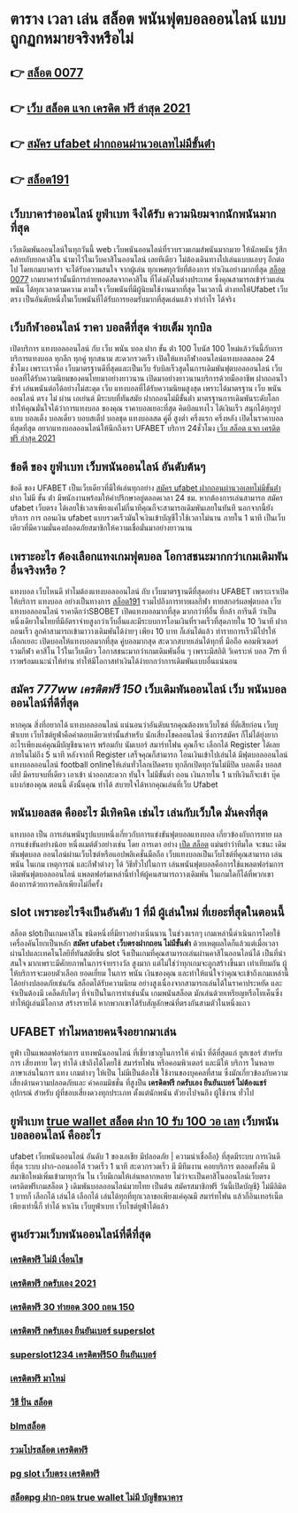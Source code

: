 # ตาราง เวลา เล่น สล็อต  พนันฟุตบอลออนไลน์ แบบถูกฏกหมายจริงหรือไม่ 

## 👉 [สล็อต 0077](https://www.ufaeat.com/ufabet-master-login/)
## 👉 [เว็บ สล็อต แจก เครดิต ฟรี ล่าสุด 2021](https://www.ufaeat.com/regis-ufabet-master-free/)
## 👉 [สมัคร ufabet ฝากถอนผ่านวอเลทไม่มีขั้นต่ํา](https://www.ufaeat.com/ufabet-master-login/)
## 👉 [สล็อต191](https://www.ufaeat.com/)

## เว็บบาคาร่าออนไลน์  ยูฟ่าเบท จึงได้รับ ความนิยมจากนักพนันมากที่สุด

 เว็บเดิมพันออนไลน์ในทุกวันนี้  web เว็บพนันออนไลน์ที่รวบรวมเกมส์พนันมากมาย  ให้นักพนัน รู้สึก คล้ายกับยกคาสิโน  นำมาไว้ในเว็บคาสิโนออนไลน์ เลยทีเดียว ไม่ต้องเดินทางไปเล่นแบบแอบๆ อีกต่อไป โดยเกมบาคาร่า จะได้รับความสนใจ  จากผู้เล่น  ทุกเพศทุกวัยที่ต้องการ ทำเงินอย่างมากที่สุด [สล็อต 0077](https://www.ufaeat.com/regis-ufabet-master-free/) เกมบาคาร่านั้นมีการถ่ายทอดสดจากคาสิโน ที่โด่งดังในต่างประเทศ ซึ่งคุณสามารถเข้าร่วมเล่นพนัน ได้ทุกเวลาตามความ ตามใจ  เว็บพนันที่มีผู้นิยมใช้งานมากที่สุด ในเวลานี้  ต่างยกให้Ufabet เว็บตรง  เป็นอันดับหนึ่งในเว็บพนันที่ได้รับการยอมรับมากที่สุดเล่นแล้ว ทำกำไร ได้จริง 


##  เว็บกีฬาออนไลน์ ราคา บอลดีที่สุด  จ่ายเต็ม ทุกบิล

เปิดบริการ แทงบอลออนไลน์ กับ เว็บ พนัน บอล ฝาก ขั้น ต่ํา 100 โบนัส 100
ใหม่แล้ววันนี้กับการบริการแทงบอล ทุกลีก ทุกคู่ ทุกสนาม สะดวกรวดเร็ว  เปิดให้แทงกีฬาออนไลน์แทงบอลตลอด 24 ชั่วโมง เพราะเราคือ เว็บมาตรฐานดีที่สุดและเป็นเว็บ รับบิลเร็วสุดในการเดิมพันฟุตบอลออนไลน์ เว็บบอลที่ได้รับความนิยมของคนไทยมาอย่างยาวนาน เปิดมาอย่างยาวนานบริการด้วยมืออาชีพ ฝากถอนไว ชัวร์ เล่นพนันต่อได้อย่างไม่สะดุด เว็บ แทงบอลที่ได้รับความนิยมสูงสุด เพราะได้มาตรฐาน เว็บ พนัน ออนไลน์ ตรง ไม่ ผ่าน เอเย่นต์ มีระบบที่ทันสมัย ฝากถอนไม่มีขั้นต่ํา มาตรฐานการเดิมพันระดับโลก ทำให้คุณมั่นใจได้ว่าการแทงบอล ของคุณ ราคาบอลเยอะที่สุด  คิดบิลแทงไว ได้เงินเร็ว  สนุกได้ทุกรูปแบบ บอลเต็ง บอลเดี่ยว บอบสเต็ป บอลชุด แทงบอลสด คู่คี่ สูงต่ำ ครึ่งแรก ครึ่งหลัง เปิดในราคาบอลที่สุดที่สุด อยากแทงบอลออนไลน์ให้นึกถึงเรา UFABET บริการ 24ชั่วโมง 
 [เว็บ สล็อต แจก เครดิต ฟรี ล่าสุด 2021](https://www.ufaeat.com/ufabet-master-login/)

## ข้อดี ของ ยูฟ่าเบท เว็บพนันออนไลน์  อันดับต้นๆ 

ข้อดี ของ UFABET เป็นเว็บเดียวที่มีให้เล่นทุกอย่าง  [สมัคร ufabet ฝากถอนผ่านวอเลทไม่มีขั้นต่ํา](https://www.ufaeat.com/) ฝาก ไม่มี ขั้น ต่ํา  มีพนักงานพร้อมให้คำปรึกษาอยู่ตลอดเวลา 24 ชม. หากต้องการเล่นสามารถ  สมัคร ufabet เว็บตรง  ได้เลยใช้เวลาเพียงแค่ไม่กี่นาทีคุณก็จะสามารถเดิมพันเลยในทันที นอกจากนี้ยังบริการ   การ ถอนเงิน ufabet แบบรวดเร็วมันใจเงินเข้าบัญชีไวใช้เวลาไม่นาน ภายใน 1 นาที เป็นเว็บเดียวที่มีความมั่นคงปลอดภัยสมาชิกให้ความเชื่อมั่นมาอย่างยาวนาน


##  เพราะอะไร ต้องเลือกแทงเกมฟุตบอล โอกาสชนะมากกว่าเกมเดิมพันอื่นจริงหรือ ?

แทงบอล เว็บไหนดี ทำไมต้องแทงบอลออนไลน์ กับ  เว็บมาตรฐานดีที่สุดอย่าง UFABET เพราะเราเปิดให้บริการ แทงบอล อย่างเป็นทางการ [สล็อต191](https://www.ufaeat.com/credit-free-50/) รวมไปถึงการทายผลกีฬา ทายสกอร์ผลฟุตบอล เว็บแทงบอลออนไลน์ ราคาดีกว่าSBOBET เปิดแทงบอลมากที่สุด มากกว่าที่อื่น ที่กล้า การีนตี ว่าเป็นหนึ่งเดียวในไทยที่มีอัตราจ่ายสูงกว่าเว็บอื่นและมีระบบการโอนเงินที่รวดเร็วที่สุดภายใน 10 วินาที ฝากถอนเร็ว ลูกค้าสามารถเข้ามาวางเดิมพันได้ง่ายๆ เพียง 10 บาท ก็เล่นได้แล้ว ทำรายการเร็วมีโปรให้เลือกเยอะ เปิดบอลให้แทงบอลมากที่สุด คู่บอลมากสุด  สะดวกสบายเล่นได้ทุกที่ มือถือ คอมพิวเตอร์ รวมกีฬา คาสิโน ไว้ในเว็บเดียว โอกาสชนะมากว่าเกมเดิมพันอื่น ๆ เพราะมีสถิติ  วิเคราะห์ บอล 7m ที่เราพร้อมแนะนำให้ท่าน ทำให้มีโอกาสทำเงินได้ง่ายกกว่าการเดิมพันแบบอื่นแน่นอน


## สมัคร ***777ww เครดิตฟรี 150*** เว็บเดิมพันออนไลน์ เว็บ พนันบอลออนไลน์ที่ดีที่สุด 

หากคุณ สิ่งที่อยากได้ แทงบอลออนไลน์ แน่นอนว่าอันดับแรกคุณต้องหาเว็บไซต์ ที่ดีเสียก่อน  เว็บยูฟ่าเบท เว็บไซต์ยูฟ่าคือคำตอบเดียวเท่านั้นสำหรับ นักเสี่ยงโชคออนไลน์ ซึ่งการสมัคร ก็ไม่ได้ยุ่งยากอะไรเพียงแค่คุณมีบัญชีธนาคาร พร้อมกับ นัมเบอร์ สมาร์ทโฟน คุณก็จะ เลือกได้  Register ได้เลยภายในไม่ถึง 5 นาที หลังจากที่ Register เสร็จคุณก็สามารถ  โอนเงินเข้าไปเล่นได้ มีฟุตบอลออนไลน์ แทงบอลออนไลน์ football onlineให้เล่นทั่วโลกเปิดครบ ทุกลีกเปิดทุกวันไม่มีปิด  บอลเต็ง บอลสเต็ป มีครบจบที่เดียว   เอาเข้า  นำออกสะดวก ทันใจ ไม่มีขั้นต่ำ ถอน เงินภายใน 1 นาทีเงินก็จะเข้า บุ๊คแบงก์ของคุณ ตอนนี้ ดังนั้นคุณ ทำได้ สบายใจได้หากคุณเล่นที่เว็บ Ufabet 

##  พนันบอลสด คืออะไร มีเทิคนิค เช่นไร เล่นกับเว็บใด  มั่นคงที่สุด 

แทงบอล เป็น การเล่นพนันรูปแบบหนึ่งเกี่ยวกับการแข่งขันฟุตบอลแทงบอล เกี่ยวข้องกับการทาย ผลการแข่งขันอย่างน้อย หนึ่งแมต์ตัวอย่างเช่น โดย การเดา อย่าง [เป็ด สล็อต](https://www.ufaeat.com/) แม่นยำว่าทีมใด จะชนะ เดิมพันฟุตบอล ออนไลน์ผ่านเว็บไซต์หรือแอปพลิเคชั่นมือถือ เว็บแทงบอลเป็นเว็บไซต์ที่คุณสามารถ เล่นพนัน ในเกม เหตุการณ์ และกีฬาต่างๆ ได้ วิธีทั่วไปในการ เล่นพนันฟุตบอลคือการใช้แพลตฟอร์มการ เดิมพันฟุตบอลออนไลน์ แพลตฟอร์มเหล่านี้ทำให้ผู้คนสามารถวางเดิมพัน ในเกมใดก็ได้ที่พวกเขาต้องการด้วยการคลิกเพียงไม่กี่ครั้ง 

##  slot  เพราะอะไรจึงเป็นอันดับ 1  ที่มี ผู้เล่นใหม่ ที่เยอะที่สุดในตอนนี้

 สล็อต slotเป็นเกมคาสิโน ชนิดหนึ่งที่มียาวอย่างเนิ่นนาน ในช่วงแรกๆ เกมเหล่านี้ดำเนินการโดยใช้เครื่องคันโยกเป็นหลัก **สมัคร ufabet เว็บตรงฝากถอน ไม่มีขั้นต่ำ** ด้วยเหตุผลใดก็แล้วแต่เมื่อเวลาผ่านไปและเทคโนโลยีที่ทันสมัยขึ้น  slot จึงเป็นเกมที่คุณสามารถเล่นผ่านคาสิโนออนไลน์ได้ เป็นที่น่าสนใจ มากเพราะมีศักยภาพในการจ่ายรางวัล สูงมาก แต่ไม่ใช่ว่าทุกเกมจะถูกสร้างขึ้นมา เท่าเทียมกัน ผู้ให้บริการจะมอบตัวเลือก ยอดเยี่ยม ในการ พนัน เงินของคุณ และทำให้แน่ใจว่าคุณจะเข้าถึงเกมเหล่านี้ได้อย่างปลอดภัยเช่นกัน สล็อตได้รับความนิยม อย่างสูงเนื่องจากสามารถเล่นได้ในราคาประหยัด และจำเป็นต้องมี เคล็ดลับใดๆ ที่จำเป็นในการทำเช่นนั้น เกมพนันสล็อต มักเล่นด้วยเหรียญหรือโทเค็นซึ่งทำให้ผู้เล่นมีโอกาส สร้างรายได้ หากพวกเขาได้รับสัญลักษณ์ที่ตรงกันสามตัวในหนึ่งแถว


## UFABET ทำไมหลายคนจึงอยากมาเล่น
 ยูฟ่า เป็นแพลตฟอร์มการ แทงพนันออนไลน์ ที่เชี่ยวชาญในการให้ ค่าน้ำ ที่ดีที่สุดแก่ ยูสเซอร์ สำหรับการ เสี่ยงทาย ใดๆ  ทำได้ เข้าถึงได้โดยใช้  สมาร์ทโฟน หรือคอมพิวเตอร์ และมีให้ บริการ ในหลายภาษาเล่นในการ  แทง เกมต่างๆ  ให้เป็น ไม่มีเป็นต้องใช้ ใช้งานของบุคคลที่สาม ซึ่งมักเกี่ยวข้องกับความเสี่ยงด้านความปลอดภัยและ ค่าคอมมิชชั่น ที่สูงป็น **เครดิตฟรี กดรับเอง ยืนยันเบอร์ ไม่ต้องแชร์** อุปกรณ์ สำหรับ  ผู้ที่ชอบเสี่ยงดวงทุกประเภท ตั้งแต่นักพนัน ตัวยงไปจนถึง ผู้ใช้งาน ทั่วไป


## ยูฟ่าเบท [true wallet สล็อต ฝาก 10 รับ 100 วอ เลท](https://www.ufaeat.com/credit-free-50/)  เว็บพนันบอลออนไลน์  คืออะไร 

 ufabet เว็บพนันออนไลน์ อันดับ 1  ของเอเชีย มีปลอดภัย | ความน่าเชื่อถือ} ที่สุดมีระบบ การเงินดีที่สุด ระบบ ฝาก-ถอนออโต้ รวดเร็ว 1 นาที สะดวกรวดเร็ว  มี มีทีมงาน คอยบริการ  ตลอดทั้งคืน มี สมาชิกใหม่เพิ่มเข้ามาทุกวัน ใน เว็บมีเกมให้เล่นหลากหลาย ไม่ว่าจะเป็นคาสิโนออนไลน์เว็บตรง เครดิตฟรีเกมสล็อต  } เดิมพันบอลออนไลน์มวยไทย เป็นต้น สมัครสมาชิกฟรี วันนี้เปิดบัญชี} ไม่มีลิมิต 1 บาทก็ เลือกได้ เล่นได้  เลือกได้ เล่นได้ทุกที่ทุกเวลาขอเพียงแค่คุณมี สมาร์ทโฟน แล้วก็อินเทอร์เน็ตเพียงเท่านี้ก็ ทำได้ หาเงิน เว็บยูฟ่าเบท เว็บไซต์ยูฟ่าได้แล้ว


## ศูนย์รวมเว็บพนันออนไลน์ที่ดีที่สุด

### [เครดิตฟรี ไม่มี เงื่อนไข](https://atom.io/themes/UFAEAT%20ทางเข้า%20เว็บตรง%20UFABET%20สล็อต89%20008%20สล็อต%20สมัครฟรี%20ฟรีเครดิต%20100%)
### [เครดิตฟรี กดรับเอง 2021](https://atom.io/themes/UFAEAT%20ทางเข้า%20เว็บตรง%20UFABET%20member%20เครดิตฟรี%20100%20008%20สล็อต%20สมัครฟรี%20ฟรีเครดิต%20100%)
### [เครดิตฟรี 30 ทำยอด 300 ถอน 150](https://atom.io/themes/UFAEAT%20ทางเข้า%20เว็บตรง%20UFABET%20betway%20เครดิตฟรี%20008%20สล็อต%20สมัครฟรี%20ฟรีเครดิต%20100%)
### [เครดิตฟรี กดรับเอง ยืนยันเบอร์ superslot](https://atom.io/themes/UFAEAT%20ทางเข้า%20เว็บตรง%20UFABET%20สล็อต%20เครดิต%20ฟรี%20100%20ไม่%20ต้อง%20แชร์%20008%20สล็อต%20สมัครฟรี%20ฟรีเครดิต%20100%)
### [superslot1234 เครดิตฟรี50 ยืนยันเบอร์](https://atom.io/themes/UFAEAT%20ทางเข้า%20เว็บตรง%20UFABET%20สล็อต%20รองรับ%20วอ%20เลท%20008%20สล็อต%20สมัครฟรี%20ฟรีเครดิต%20100%)
### [เครดิตฟรี มาใหม่](https://atom.io/themes/UFAEAT%20ทางเข้า%20เว็บตรง%20UFABET%20ufabet888สล็อต%20008%20สล็อต%20สมัครฟรี%20ฟรีเครดิต%20100%)
### [วิธี ปั่น สล็อต](https://atom.io/themes/UFAEAT%20ทางเข้า%20เว็บตรง%20UFABET%20เว็บ%20สล็อต%20อันดับ1%20008%20สล็อต%20สมัครฟรี%20ฟรีเครดิต%20100%)
### [blmสล็อต](https://atom.io/themes/UFAEAT%20ทางเข้า%20เว็บตรง%20UFABET%20สล็อต%20เบ%20ท%201%20บาท%20008%20สล็อต%20สมัครฟรี%20ฟรีเครดิต%20100%)
### [รวมโปรสล็อต เครดิตฟรี](https://atom.io/themes/UFAEAT%20ทางเข้า%20เว็บตรง%20UFABET%20winner55%20เครดิตฟรี%20100%20บาท%20008%20สล็อต%20สมัครฟรี%20ฟรีเครดิต%20100%)
### [pg slot เว็บตรง เครดิตฟรี](https://atom.io/themes/UFAEAT%20ทางเข้า%20เว็บตรง%20UFABET%20รวมสล็อตทุกค่ายในเว็บเดียว%20เครดิตฟรี%20008%20สล็อต%20สมัครฟรี%20ฟรีเครดิต%20100%)
### [สล็อตpg ฝาก-ถอน true wallet ไม่มี บัญชีธนาคาร](https://atom.io/themes/UFAEAT%20ทางเข้า%20เว็บตรง%20UFABET%20hungry%20purry%20888%20เครดิตฟรี%2050%20ฟรี%20008%20สล็อต%20สมัครฟรี%20ฟรีเครดิต%20100%)
